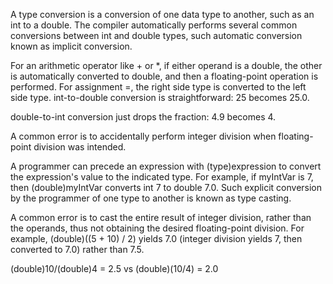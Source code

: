 A type conversion is a conversion of one data type to another, such as an int to a double. The compiler automatically performs several common conversions between int and double types, such automatic conversion known as implicit conversion.

For an arithmetic operator like + or *, if either operand is a double, the other is automatically converted to double, and then a floating-point operation is performed.
For assignment =, the right side type is converted to the left side type.
int-to-double conversion is straightforward: 25 becomes 25.0.

double-to-int conversion just drops the fraction: 4.9 becomes 4.

A common error is to accidentally perform integer division when floating-point division was intended.

A programmer can precede an expression with (type)expression to convert the expression's value to the indicated type. For example, if myIntVar is 7, then (double)myIntVar converts int 7 to double 7.0.
Such explicit conversion by the programmer of one type to another is known as type casting.

A common error is to cast the entire result of integer division, rather than the operands, thus not obtaining the desired floating-point division. For example, (double)((5 + 10) / 2) yields 7.0 (integer division yields 7, then converted to 7.0) rather than 7.5.

(double)10/(double)4 = 2.5 vs (double)(10/4) = 2.0